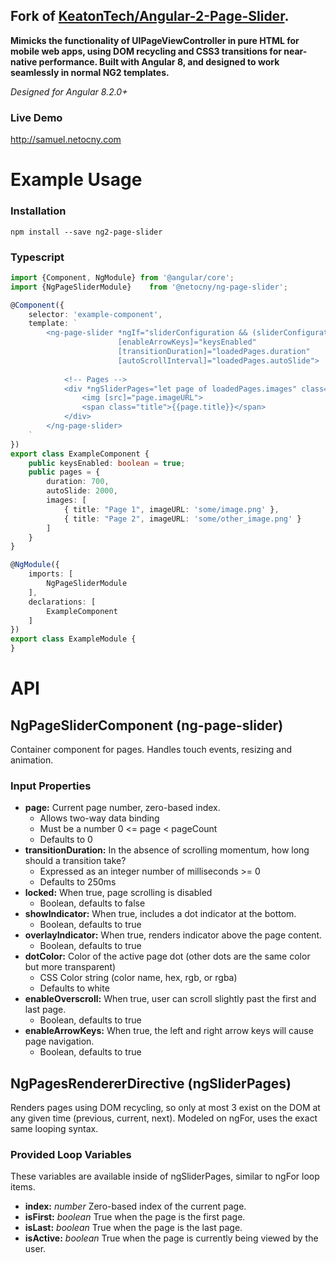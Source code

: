 **Fork of [KeatonTech/Angular-2-Page-Slider](https://github.com/KeatonTech/Angular-2-Page-Slider).**
---

**Mimicks the functionality of UIPageViewController in pure HTML for mobile web apps, using
DOM recycling and CSS3 transitions for near-native performance. Built with Angular 8, and
designed to work seamlessly in normal NG2 templates.**

*Designed for Angular 8.2.0+*

### Live Demo
http://samuel.netocny.com

# Example Usage

### Installation
```
npm install --save ng2-page-slider
```

### Typescript

```typescript
import {Component, NgModule} from '@angular/core';
import {NgPageSliderModule}    from '@netocny/ng-page-slider';

@Component({
	selector: 'example-component',
	template: `
		<ng-page-slider *ngIf="sliderConfiguration && (sliderConfiguration | async) as loadedPages"
                        [enableArrowKeys]="keysEnabled"
                        [transitionDuration]="loadedPages.duration"
                        [autoScrollInterval]="loadedPages.autoSlide">
        
            <!-- Pages -->
            <div *ngSliderPages="let page of loadedPages.images" class="page">
                <img [src]="page.imageURL">
                <span class="title">{{page.title}}</span>
            </div>
        </ng-page-slider>
	`
})
export class ExampleComponent {    
    public keysEnabled: boolean = true;
	public pages = {   
        duration: 700,
        autoSlide: 2000,
        images: [
		    { title: "Page 1", imageURL: 'some/image.png' },
		    { title: "Page 2", imageURL: 'some/other_image.png' }
	    ] 
    }
} 

@NgModule({
	imports: [
		NgPageSliderModule
	],
	declarations: [
		ExampleComponent
	]
})
export class ExampleModule {
}
```

# API

## NgPageSliderComponent (ng-page-slider)
Container component for pages. Handles touch events, resizing and animation.

### Input Properties
* **page:** Current page number, zero-based index.
	* Allows two-way data binding
	* Must be a number 0 <= page < pageCount
	* Defaults to 0
* **transitionDuration:** In the absence of scrolling momentum, how long should a transition take?
	* Expressed as an integer number of milliseconds >= 0
	* Defaults to 250ms
* **locked:** When true, page scrolling is disabled 
	* Boolean, defaults to false
* **showIndicator:** When true, includes a dot indicator at the bottom.
	* Boolean, defaults to true
* **overlayIndicator:** When true, renders indicator above the page content.
	* Boolean, defaults to true
* **dotColor:** Color of the active page dot (other dots are the same color but more transparent)
	* CSS Color string (color name, hex, rgb, or rgba)
	* Defaults to white
* **enableOverscroll:** When true, user can scroll slightly past the first and last page.
	* Boolean, defaults to true
* **enableArrowKeys:** When true, the left and right arrow keys will cause page navigation.
	* Boolean, defaults to true

## NgPagesRendererDirective (ngSliderPages)
Renders pages using DOM recycling, so only at most 3 exist on the DOM at any given time
(previous, current, next). Modeled on ngFor, uses the exact same looping syntax.

### Provided Loop Variables
These variables are available inside of ngSliderPages, similar to ngFor loop items.

* **index:** *number* Zero-based index of the current page.
* **isFirst:** *boolean* True when the page is the first page.
* **isLast:** *boolean* True when the page is the last page.
* **isActive:** *boolean* True when the page is currently being viewed by the user.
